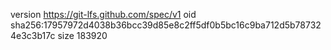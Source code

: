 version https://git-lfs.github.com/spec/v1
oid sha256:17957972d4038b36bcc39d85e8c2ff5df0b5bc16c9ba712d5b787324e3c3b17c
size 183920

